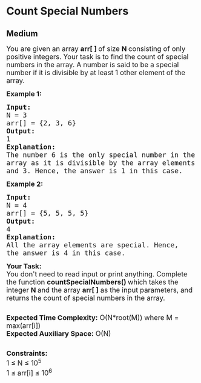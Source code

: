# Count Special Numbers
## Medium
<div class="problems_problem_content__Xm_eO"><p><span style="font-size:18px">You are given an array <strong>arr[ ]&nbsp;</strong>of size <strong>N&nbsp;</strong>consisting of only positive integers. Your task is to find the count&nbsp;of special numbers in the array. A number is said to be a special number&nbsp;if it is divisible by at least 1 other element of the array.</span></p>

<p><span style="font-size:18px"><strong>Example 1:</strong></span></p>

<pre style="position: relative;"><span style="font-size:18px"><strong>Input:</strong>
N = 3
arr[] = {2, 3, 6}
<strong>Output:</strong>
1
<strong>Explanation:</strong>
The number 6 is the only special number in the
array as it is divisible by the array elements 2 
and 3. Hence, the answer is 1 in this case.</span><div class="open_grepper_editor" title="Edit &amp; Save To Grepper"></div></pre>

<p><span style="font-size:18px"><strong>Example 2:</strong></span></p>

<pre style="position: relative;"><span style="font-size:18px"><strong>Input: </strong>
N = 4
arr[] = {5, 5, 5, 5}
<strong>Output:</strong>
4
<strong>Explanation: </strong>
All the array elements are special. Hence, 
the answer is 4 in this case.</span>
<div class="open_grepper_editor" title="Edit &amp; Save To Grepper"></div></pre>

<p><span style="font-size:18px"><strong>Your Task:</strong><br>
You don't need to read input or print anything.&nbsp;Complete the function <strong>count</strong><strong>SpecialNumbers() </strong>which takes the integer&nbsp;<strong>N&nbsp;</strong>and the array <strong>arr[ ]</strong> as the input parameters, and returns the count of special numbers in the array.&nbsp;</span></p>

<p><br>
<span style="font-size:18px"><strong>Expected Time Complexity:</strong>&nbsp;O(N*root(M)) where M = max(arr[i])<br>
<strong>Expected Auxiliary Space:</strong>&nbsp;O(N)</span></p>

<p><br>
<span style="font-size:18px"><strong>Constraints:</strong><br>
1 ≤ N ≤ 10<sup>5&nbsp;</sup><br>
1 ≤ arr[i]&nbsp;≤ 10<sup>6</sup><sup>&nbsp;</sup></span></p>
</div>